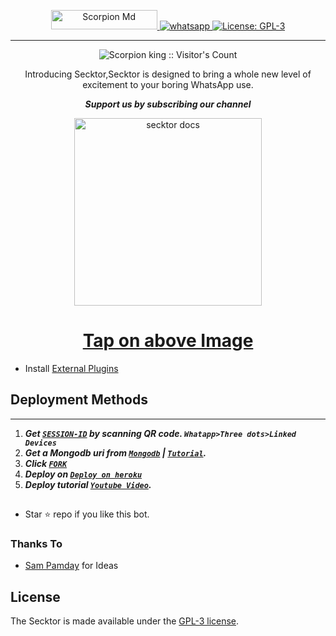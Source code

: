  <p align="center">
  <a href="https://github.com/scorpionike"><img title="Scorpion Md" src="https://img.shields.io/badge/Owner-your name-black.svg?style=for-the-badge&logo=github" width="170px" height="31</a>cardname.caliph.my.id/api?name=Secktor-MD&description=Hello,%20I%20am%20Secktor%20MD, A%20Multi-device%20Whatsapp%20Bot Created By Scorpion,%20You%20Can%20Deploy%20Me%20And%20%20enjoy%20Cool Futures&imageimag
<p align="center">

  <a aria-label="Join our chats" href="https://chat.whatsapp.com/F0HqDfJTvz66zzApYHrHHo" target="_blank">
    <img alt="whatsapp" src="https://img.shields.io/badge/Join Group-25D366?style=for-the-badge&logo=whatsapp&logoColor=white" />
  </a>
 
  <a aria-label="Secktor is free to use" href="https://github.com/Scorpionike/Secktor-bot/blob/main/LICENCE" target="_blank">
    <img alt="License: GPL-3" src="https://badges.frapsoft.com/os/gpl/gpl.png?v=103)](https://opensource.org/licenses/GPL-3.0/" target="_blank" />
  </a>
</p>


---

<p align="center"><img src="https://profile-counter.glitch.me/{Scorpion Md}/count.svg" alt="Scorpion king :: Visitor's Count" /></p>

  <p align="center"> Introducing Secktor,Secktor is designed to bring a whole new level of excitement to your boring WhatsApp use. </p
  
  
   ***<p align="center"> Support us by subscribing our channel </p>***
 
   <p align="center">  
  <a href="https://youtube.com/c/SuhailTechInfo">
    <img alt="secktor docs" height="300" src="https://t3.ftcdn.net/jpg/03/00/38/90/360_F_300389025_b5hgHpjDprTySl8loTqJRMipySb1rO0I.jpg">
    <h1 align="center">Tap on above Image</h1>
  </a>
</p>
 
 
- Install [External Plugins](https://github.com/SuhailTechInfo/Secktor-Plugins)
## Deployment Methods
---
1. ***Get [`SESSION-ID`](https://secktoruserbot.onrender.com/) by scanning QR code. `Whatapp>Three dots>Linked Devices`***
2.  ***Get a Mongodb uri from [`Mongodb`](https://github.com/SamPandey001/Secktor-Md/wiki/Mongodb-URI) | [`Tutorial`](https://youtu.be/6rnftFl0fAI).***
3.  ***Click [`FORK`](https://github.com/SamPandey001/Secktor-MD/fork)***
4.  ***Deploy on [`Deploy on heroku`]( https://dashboard.heroku.com/new?template=https://github.com/SuhailTechInfo/Secktor-bot)***
5.  ***Deploy tutorial [`Youtube Video`](https://youtu.be/6rnftFl0fAI).***
##



- Star ⭐ repo if you like this bot.
### Thanks To

- [Sam Pamday](https://github.com/Sampanda001) for Ideas

## License

The Secktor is made available under the [GPL-3 license](https://github.com/SuhailTechInfo/Secktor-Md/blob/main/LICENCE). 
